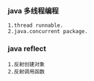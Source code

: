 ### java 多线程编程
    1.thread runnable.
    2.java.concurrent package.

### java reflect
    1.反射创建对象
    2.反射调用函数
